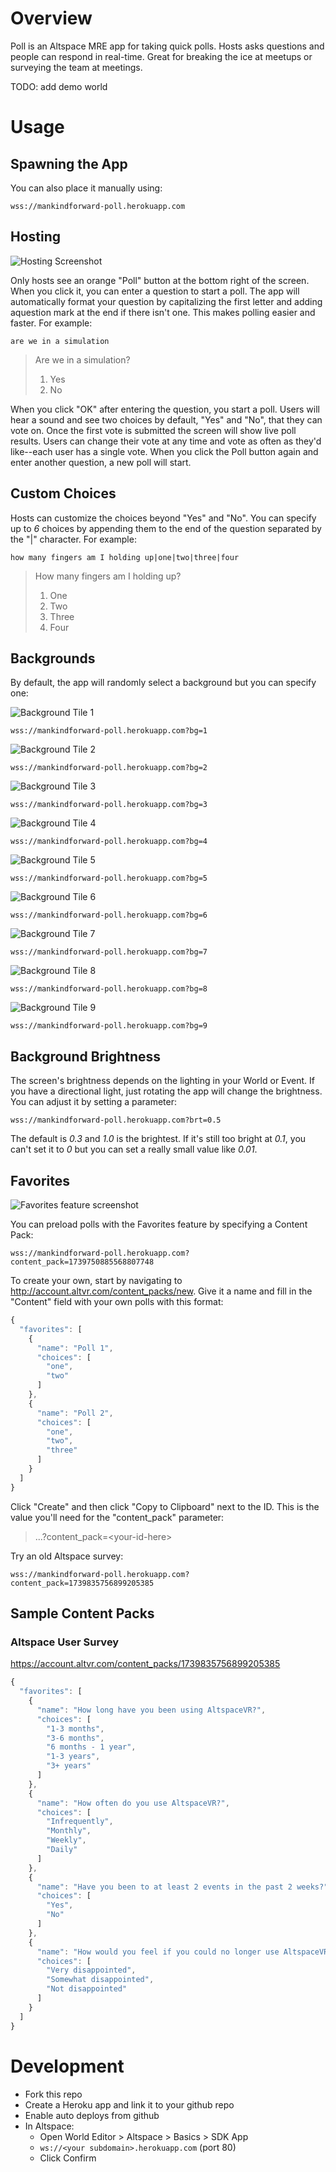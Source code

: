# Overview

Poll is an Altspace MRE app for taking quick polls. Hosts asks questions and people can respond in real-time. Great for breaking the ice at meetups or surveying the team at meetings.

TODO: add demo world

# Usage

## Spawning the App

You can also place it manually using:

```
wss://mankindforward-poll.herokuapp.com
```

## Hosting

![Hosting Screenshot](https://github.com/tuesy/poll/blob/main/hosting.png?raw=true)

Only hosts see an orange "Poll" button at the bottom right of the screen. When you click it, you can enter a question to start a poll. The app will automatically format your question by capitalizing the first letter and adding aquestion mark at the end if there isn't one. This makes polling easier and faster. For example:

```
are we in a simulation
```

> Are we in a simulation?
> 1. Yes
> 2. No

When you click "OK" after entering the question, you start a poll. Users will hear a sound and see two choices by default, "Yes" and "No", that they can vote on. Once the first vote is submitted the screen will show live poll results. Users can change their vote at any time and vote as often as they'd like--each user has a single vote. When you click the Poll button again and enter another question, a new poll will start.

## Custom Choices

Hosts can customize the choices beyond "Yes" and "No". You can specify up to *6* choices by appending them to the end of the question separated by the "|" character. For example:

```
how many fingers am I holding up|one|two|three|four
```

> How many fingers am I holding up?
> 1. One
> 2. Two
> 3. Three
> 4. Four

## Backgrounds

By default, the app will randomly select a background but you can specify one:

![Background Tile 1](https://github.com/tuesy/poll/blob/main/public/tile01.png?raw=true)
```
wss://mankindforward-poll.herokuapp.com?bg=1
```

![Background Tile 2](https://github.com/tuesy/poll/blob/main/public/tile02.png?raw=true)
```
wss://mankindforward-poll.herokuapp.com?bg=2
```

![Background Tile 3](https://github.com/tuesy/poll/blob/main/public/tile03.png?raw=true)
```
wss://mankindforward-poll.herokuapp.com?bg=3
```

![Background Tile 4](https://github.com/tuesy/poll/blob/main/public/tile04.png?raw=true)
```
wss://mankindforward-poll.herokuapp.com?bg=4
```

![Background Tile 5](https://github.com/tuesy/poll/blob/main/public/tile05.png?raw=true)
```
wss://mankindforward-poll.herokuapp.com?bg=5
```

![Background Tile 6](https://github.com/tuesy/poll/blob/main/public/tile06.png?raw=true)
```
wss://mankindforward-poll.herokuapp.com?bg=6
```

![Background Tile 7](https://github.com/tuesy/poll/blob/main/public/tile07.png?raw=true)
```
wss://mankindforward-poll.herokuapp.com?bg=7
```

![Background Tile 8](https://github.com/tuesy/poll/blob/main/public/tile08.png?raw=true)
```
wss://mankindforward-poll.herokuapp.com?bg=8
```

![Background Tile 9](https://github.com/tuesy/poll/blob/main/public/tile09.png?raw=true)
```
wss://mankindforward-poll.herokuapp.com?bg=9
```

## Background Brightness

The screen's brightness depends on the lighting in your World or Event. If you have a directional light, just rotating the app will change the brightness. You can adjust it by setting a parameter:

```
wss://mankindforward-poll.herokuapp.com?brt=0.5
```

The default is *0.3* and *1.0* is the brightest. If it's still too bright at *0.1*, you can't set it to *0* but you can set a really small value like *0.01*.

## Favorites

![Favorites feature screenshot](https://github.com/tuesy/poll/blob/main/favorites.png?raw=true)

You can preload polls with the Favorites feature by specifying a Content Pack:

```
wss://mankindforward-poll.herokuapp.com?content_pack=1739750885568807748
```

To create your own, start by navigating to http://account.altvr.com/content_packs/new. Give it a name and fill in the "Content" field with your own polls with this format:

```javascript
{
  "favorites": [
    {
      "name": "Poll 1",
      "choices": [
        "one",
        "two"
      ]
    },
    {
      "name": "Poll 2",
      "choices": [
        "one",
        "two",
        "three"
      ]
    }
  ]
}
```

Click "Create" and then click "Copy to Clipboard" next to the ID. This is the value you'll need for the "content_pack" parameter:

> ...?content_pack=\<your-id-here\>

Try an old Altspace survey:

```
wss://mankindforward-poll.herokuapp.com?content_pack=1739835756899205385
```

## Sample Content Packs

### Altspace User Survey

https://account.altvr.com/content_packs/1739835756899205385

```javascript
{
  "favorites": [
    {
      "name": "How long have you been using AltspaceVR?",
      "choices": [
        "1-3 months",
        "3-6 months",
        "6 months - 1 year",
        "1-3 years",
        "3+ years"
      ]
    },
    {
      "name": "How often do you use AltspaceVR?",
      "choices": [
        "Infrequently",
        "Monthly",
        "Weekly",
        "Daily"
      ]
    },
    {
      "name": "Have you been to at least 2 events in the past 2 weeks?",
      "choices": [
        "Yes",
        "No"
      ]
    },
    {
      "name": "How would you feel if you could no longer use AltspaceVR?",
      "choices": [
        "Very disappointed",
        "Somewhat disappointed",
        "Not disappointed"
      ]
    }
  ]
}
```

# Development
* Fork this repo
* Create a Heroku app and link it to your github repo
* Enable auto deploys from github
* In Altspace:
  * Open World Editor > Altspace > Basics > SDK App
  * `ws://<your subdomain>.herokuapp.com` (port 80)
  * Click Confirm
